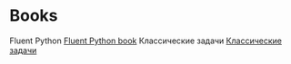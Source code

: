 # Books

Fluent Python [Fluent Python book](https://github.com/gerasimovtltsu/python_materials/blob/main/books/Fluent%20Python.pdf)
Классические задачи [Классические задачи]([https://github.com/gerasimovtltsu/python_materials/blob/main/books/Fluent%20Python.pdf](https://github.com/gerasimovtltsu/python_materials/blob/main/books/%D0%9A%D0%BB%D0%B0%D1%81%D1%81%D0%B8%D1%87%D0%B5%D1%81%D0%BA%D0%B8%D0%B5_%D0%B7%D0%B0%D0%B4%D0%B0%D1%87%D0%B8_Python.pdf))
